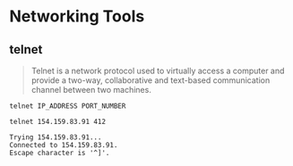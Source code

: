 # Networking Tools

## telnet
> Telnet is a network protocol used to virtually access a computer and provide a two-way, collaborative and text-based communication channel between two machines.

`telnet IP_ADDRESS PORT_NUMBER` 


```
telnet 154.159.83.91 412

Trying 154.159.83.91...
Connected to 154.159.83.91.
Escape character is '^]'.

```
